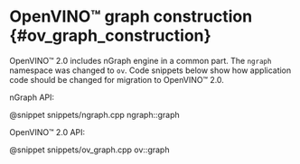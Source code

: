 # OpenVINO™ graph construction {#ov_graph_construction}

OpenVINO™ 2.0 includes nGraph engine in a common part. The `ngraph` namespace was changed to `ov`.
Code snippets below show how application code should be changed for migration to OpenVINO™ 2.0.

nGraph API:

@snippet snippets/ngraph.cpp ngraph::graph

OpenVINO™ 2.0 API:

@snippet snippets/ov_graph.cpp ov::graph
